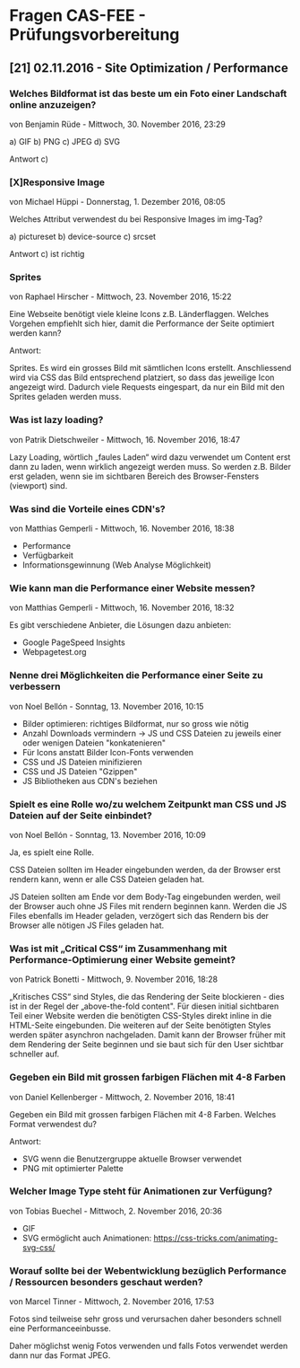 # Fragen CAS-FEE - Prüfungsvorbereitung

## [21] 02.11.2016 - Site Optimization / Performance

### Welches Bildformat ist das beste um ein Foto einer Landschaft online anzuzeigen?
von Benjamin Rüde - Mittwoch, 30. November 2016, 23:29

a) GIF
b) PNG
c) JPEG
d) SVG

Antwort c)

### [X]Responsive Image
von Michael Hüppi - Donnerstag, 1. Dezember 2016, 08:05

Welches Attribut verwendest du bei Responsive Images im img-Tag?

a) pictureset
b) device-source
c) srcset

Antwort c) ist richtig

### Sprites
von Raphael Hirscher - Mittwoch, 23. November 2016, 15:22

Eine Webseite benötigt viele kleine Icons z.B. Länderflaggen. Welches Vorgehen empfiehlt sich hier, damit die Performance der Seite optimiert werden kann?

Antwort:

Sprites. Es wird ein grosses Bild mit sämtlichen Icons erstellt. Anschliessend wird via CSS das Bild entsprechend platziert, so dass das jeweilige Icon angezeigt wird.
Dadurch viele Requests eingespart, da nur ein Bild mit den Sprites geladen werden muss.

### Was ist lazy loading?
von Patrik Dietschweiler - Mittwoch, 16. November 2016, 18:47

Lazy Loading, wörtlich „faules Laden“ wird dazu verwendet um Content erst dann zu laden, wenn wirklich angezeigt werden muss. So werden z.B. Bilder erst geladen, wenn sie im sichtbaren Bereich des Browser-Fensters (viewport) sind.

### Was sind die Vorteile eines CDN's?
von Matthias Gemperli - Mittwoch, 16. November 2016, 18:38

- Performance
- Verfügbarkeit
- Informationsgewinnung (Web Analyse Möglichkeit)

### Wie kann man die Performance einer Website messen?
von Matthias Gemperli - Mittwoch, 16. November 2016, 18:32

Es gibt verschiedene Anbieter, die Lösungen dazu anbieten:

- Google PageSpeed Insights
- Webpagetest.org

### Nenne drei Möglichkeiten die Performance einer Seite zu verbessern
von Noel Bellón - Sonntag, 13. November 2016, 10:15

- Bilder optimieren: richtiges Bildformat, nur so gross wie  nötig
- Anzahl Downloads vermindern -> JS und CSS Dateien zu jeweils einer oder wenigen Dateien "konkatenieren"
- Für Icons anstatt Bilder Icon-Fonts verwenden
- CSS und JS Dateien minifizieren
- CSS und JS Dateien "Gzippen"
- JS Bibliotheken aus CDN's beziehen

### Spielt es eine Rolle wo/zu welchem Zeitpunkt man CSS und JS Dateien auf der Seite einbindet?
von Noel Bellón - Sonntag, 13. November 2016, 10:09

Ja, es spielt eine Rolle.

CSS Dateien sollten im Header eingebunden werden, da der Browser erst rendern kann, wenn er alle CSS Dateien geladen hat.

JS Dateien sollten am Ende vor dem Body-Tag eingebunden werden, weil der Browser auch ohne JS Files mit rendern beginnen kann. Werden die JS Files ebenfalls im Header geladen, verzögert sich das Rendern bis der Browser alle nötigen JS Files geladen hat.

### Was ist mit „Critical CSS“ im Zusammenhang mit Performance-Optimierung einer Website gemeint?
von Patrick Bonetti - Mittwoch, 9. November 2016, 18:28

„Kritisches CSS“ sind Styles, die das Rendering der Seite blockieren - dies ist in der Regel der „above-the-fold content". Für diesen initial sichtbaren Teil einer Website werden die benötigten CSS-Styles direkt inline in die HTML-Seite eingebunden. Die weiteren auf der Seite benötigten Styles werden später asynchron nachgeladen. Damit kann der Browser früher mit dem Rendering der Seite beginnen und sie baut sich für den User sichtbar schneller auf.

### Gegeben ein Bild mit grossen farbigen Flächen mit 4-8 Farben
von Daniel Kellenberger - Mittwoch, 2. November 2016, 18:41

Gegeben ein Bild mit grossen farbigen Flächen mit 4-8 Farben. Welches Format verwendest du?

Antwort:
- SVG wenn die Benutzergruppe aktuelle Browser verwendet
- PNG mit optimierter Palette

### Welcher Image Type steht für Animationen zur Verfügung?
von Tobias Buechel - Mittwoch, 2. November 2016, 20:36

- GIF
- SVG ermöglicht auch Animationen: https://css-tricks.com/animating-svg-css/

### Worauf sollte bei der Webentwicklung bezüglich Performance / Ressourcen besonders geschaut werden?
von Marcel Tinner - Mittwoch, 2. November 2016, 17:53

Fotos sind teilweise sehr gross und verursachen daher besonders schnell eine Performanceeinbusse.

Daher möglichst wenig Fotos verwenden und falls Fotos verwendet werden dann nur das Format JPEG.
